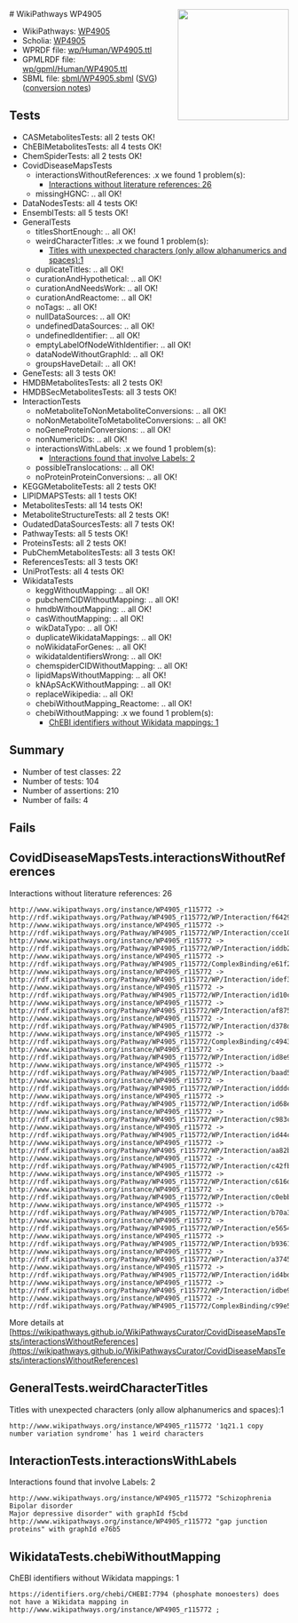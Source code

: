 <img style="float: right; width: 200px" src="../logo.png" />
# WikiPathways WP4905

* WikiPathways: [WP4905](https://identifiers.org/wikipathways:WP4905)
* Scholia: [WP4905](https://scholia.toolforge.org/wikipathways/WP4905)
* WPRDF file: [wp/Human/WP4905.ttl](../wp/Human/WP4905.ttl)
* GPMLRDF file: [wp/gpml/Human/WP4905.ttl](../wp/gpml/Human/WP4905.ttl)
* SBML file: [sbml/WP4905.sbml](../sbml/WP4905.sbml) ([SVG](../sbml/WP4905.svg)) ([conversion notes](../sbml/WP4905.txt))

## Tests
* CASMetabolitesTests: all 2 tests OK!
* ChEBIMetabolitesTests: all 4 tests OK!
* ChemSpiderTests: all 2 tests OK!
* CovidDiseaseMapsTests
    * interactionsWithoutReferences: .x we found 1 problem(s):
        * [Interactions without literature references: 26](#9701cd06)
    * missingHGNC: .. all OK!
* DataNodesTests: all 4 tests OK!
* EnsemblTests: all 5 tests OK!
* GeneralTests
    * titlesShortEnough: .. all OK!
    * weirdCharacterTitles: .x we found 1 problem(s):
        * [Titles with unexpected characters (only allow alphanumerics and spaces):1](#fda87b3f)
    * duplicateTitles: .. all OK!
    * curationAndHypothetical: .. all OK!
    * curationAndNeedsWork: .. all OK!
    * curationAndReactome: .. all OK!
    * noTags: .. all OK!
    * nullDataSources: .. all OK!
    * undefinedDataSources: .. all OK!
    * undefinedIdentifier: .. all OK!
    * emptyLabelOfNodeWithIdentifier: .. all OK!
    * dataNodeWithoutGraphId: .. all OK!
    * groupsHaveDetail: .. all OK!
* GeneTests: all 3 tests OK!
* HMDBMetabolitesTests: all 2 tests OK!
* HMDBSecMetabolitesTests: all 3 tests OK!
* InteractionTests
    * noMetaboliteToNonMetaboliteConversions: .. all OK!
    * noNonMetaboliteToMetaboliteConversions: .. all OK!
    * noGeneProteinConversions: .. all OK!
    * nonNumericIDs: .. all OK!
    * interactionsWithLabels: .x we found 1 problem(s):
        * [Interactions found that involve Labels: 2](#630d2679)
    * possibleTranslocations: .. all OK!
    * noProteinProteinConversions: .. all OK!
* KEGGMetaboliteTests: all 2 tests OK!
* LIPIDMAPSTests: all 1 tests OK!
* MetabolitesTests: all 14 tests OK!
* MetaboliteStructureTests: all 2 tests OK!
* OudatedDataSourcesTests: all 7 tests OK!
* PathwayTests: all 5 tests OK!
* ProteinsTests: all 2 tests OK!
* PubChemMetabolitesTests: all 3 tests OK!
* ReferencesTests: all 3 tests OK!
* UniProtTests: all 4 tests OK!
* WikidataTests
    * keggWithoutMapping: .. all OK!
    * pubchemCIDWithoutMapping: .. all OK!
    * hmdbWithoutMapping: .. all OK!
    * casWithoutMapping: .. all OK!
    * wikDataTypo: .. all OK!
    * duplicateWikidataMappings: .. all OK!
    * noWikidataForGenes: .. all OK!
    * wikidataIdentifiersWrong: .. all OK!
    * chemspiderCIDWithoutMapping: .. all OK!
    * lipidMapsWithoutMapping: .. all OK!
    * kNApSAcKWithoutMapping: .. all OK!
    * replaceWikipedia: .. all OK!
    * chebiWithoutMapping_Reactome: .. all OK!
    * chebiWithoutMapping: .x we found 1 problem(s):
        * [ChEBI identifiers without Wikidata mappings: 1](#a8d554cd)


## Summary

* Number of test classes: 22
* Number of tests: 104
* Number of assertions: 210
* Number of fails: 4

## Fails

<a name="9701cd06" />

## CovidDiseaseMapsTests.interactionsWithoutReferences

Interactions without literature references: 26
```
http://www.wikipathways.org/instance/WP4905_r115772 -> http://rdf.wikipathways.org/Pathway/WP4905_r115772/WP/Interaction/f6429
http://www.wikipathways.org/instance/WP4905_r115772 -> http://rdf.wikipathways.org/Pathway/WP4905_r115772/WP/Interaction/cce10
http://www.wikipathways.org/instance/WP4905_r115772 -> http://rdf.wikipathways.org/Pathway/WP4905_r115772/WP/Interaction/iddb2b712f
http://www.wikipathways.org/instance/WP4905_r115772 -> http://rdf.wikipathways.org/Pathway/WP4905_r115772/ComplexBinding/e61f2
http://www.wikipathways.org/instance/WP4905_r115772 -> http://rdf.wikipathways.org/Pathway/WP4905_r115772/WP/Interaction/idef357469
http://www.wikipathways.org/instance/WP4905_r115772 -> http://rdf.wikipathways.org/Pathway/WP4905_r115772/WP/Interaction/id10c1bc31
http://www.wikipathways.org/instance/WP4905_r115772 -> http://rdf.wikipathways.org/Pathway/WP4905_r115772/WP/Interaction/af875
http://www.wikipathways.org/instance/WP4905_r115772 -> http://rdf.wikipathways.org/Pathway/WP4905_r115772/WP/Interaction/d378d
http://www.wikipathways.org/instance/WP4905_r115772 -> http://rdf.wikipathways.org/Pathway/WP4905_r115772/ComplexBinding/c4943
http://www.wikipathways.org/instance/WP4905_r115772 -> http://rdf.wikipathways.org/Pathway/WP4905_r115772/WP/Interaction/id8e9af308
http://www.wikipathways.org/instance/WP4905_r115772 -> http://rdf.wikipathways.org/Pathway/WP4905_r115772/WP/Interaction/baad5
http://www.wikipathways.org/instance/WP4905_r115772 -> http://rdf.wikipathways.org/Pathway/WP4905_r115772/WP/Interaction/idddc0f7ec
http://www.wikipathways.org/instance/WP4905_r115772 -> http://rdf.wikipathways.org/Pathway/WP4905_r115772/WP/Interaction/id68e6ea09
http://www.wikipathways.org/instance/WP4905_r115772 -> http://rdf.wikipathways.org/Pathway/WP4905_r115772/WP/Interaction/c983c
http://www.wikipathways.org/instance/WP4905_r115772 -> http://rdf.wikipathways.org/Pathway/WP4905_r115772/WP/Interaction/id44c0b431
http://www.wikipathways.org/instance/WP4905_r115772 -> http://rdf.wikipathways.org/Pathway/WP4905_r115772/WP/Interaction/aa82b
http://www.wikipathways.org/instance/WP4905_r115772 -> http://rdf.wikipathways.org/Pathway/WP4905_r115772/WP/Interaction/c42fb
http://www.wikipathways.org/instance/WP4905_r115772 -> http://rdf.wikipathways.org/Pathway/WP4905_r115772/WP/Interaction/c616d
http://www.wikipathways.org/instance/WP4905_r115772 -> http://rdf.wikipathways.org/Pathway/WP4905_r115772/WP/Interaction/c0ebb
http://www.wikipathways.org/instance/WP4905_r115772 -> http://rdf.wikipathways.org/Pathway/WP4905_r115772/WP/Interaction/b70a3
http://www.wikipathways.org/instance/WP4905_r115772 -> http://rdf.wikipathways.org/Pathway/WP4905_r115772/WP/Interaction/e5654
http://www.wikipathways.org/instance/WP4905_r115772 -> http://rdf.wikipathways.org/Pathway/WP4905_r115772/WP/Interaction/b9361
http://www.wikipathways.org/instance/WP4905_r115772 -> http://rdf.wikipathways.org/Pathway/WP4905_r115772/WP/Interaction/a3745
http://www.wikipathways.org/instance/WP4905_r115772 -> http://rdf.wikipathways.org/Pathway/WP4905_r115772/WP/Interaction/id4bda9a8
http://www.wikipathways.org/instance/WP4905_r115772 -> http://rdf.wikipathways.org/Pathway/WP4905_r115772/WP/Interaction/idbe9fc960
http://www.wikipathways.org/instance/WP4905_r115772 -> http://rdf.wikipathways.org/Pathway/WP4905_r115772/ComplexBinding/c99e5
```

More details at [https://wikipathways.github.io/WikiPathwaysCurator/CovidDiseaseMapsTests/interactionsWithoutReferences](https://wikipathways.github.io/WikiPathwaysCurator/CovidDiseaseMapsTests/interactionsWithoutReferences)

<a name="fda87b3f" />

## GeneralTests.weirdCharacterTitles

Titles with unexpected characters (only allow alphanumerics and spaces):1
```
http://www.wikipathways.org/instance/WP4905_r115772 '1q21.1 copy number variation syndrome' has 1 weird characters
```

<a name="630d2679" />

## InteractionTests.interactionsWithLabels

Interactions found that involve Labels: 2
```
http://www.wikipathways.org/instance/WP4905_r115772 "Schizophrenia
Bipolar disorder
Major depressive disorder" with graphId f5cbd
http://www.wikipathways.org/instance/WP4905_r115772 "gap junction 
proteins" with graphId e76b5
```

<a name="a8d554cd" />

## WikidataTests.chebiWithoutMapping

ChEBI identifiers without Wikidata mappings: 1
```
https://identifiers.org/chebi/CHEBI:7794 (phosphate monoesters) does not have a Wikidata mapping in http://www.wikipathways.org/instance/WP4905_r115772 ; 
```

